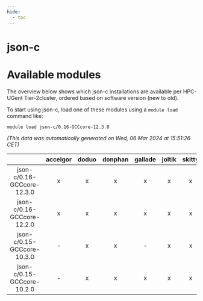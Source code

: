 ```yaml
---
hide:
  - toc
---
```


json-c
======

# Available modules


The overview below shows which json-c installations are available per HPC-UGent Tier-2cluster, ordered based on software version (new to old).

To start using json-c, load one of these modules using a `module load` command like:

```shell
module load json-c/0.16-GCCcore-12.3.0
```

*(This data was automatically generated on Wed, 06 Mar 2024 at 15:51:26 CET)*  

| |accelgor|doduo|donphan|gallade|joltik|skitty|
| :---: | :---: | :---: | :---: | :---: | :---: | :---: |
|json-c/0.16-GCCcore-12.3.0|x|x|x|x|x|x|
|json-c/0.16-GCCcore-12.2.0|x|x|x|x|x|x|
|json-c/0.15-GCCcore-10.3.0|-|x|x|-|x|x|
|json-c/0.15-GCCcore-10.2.0|-|x|x|x|x|x|
